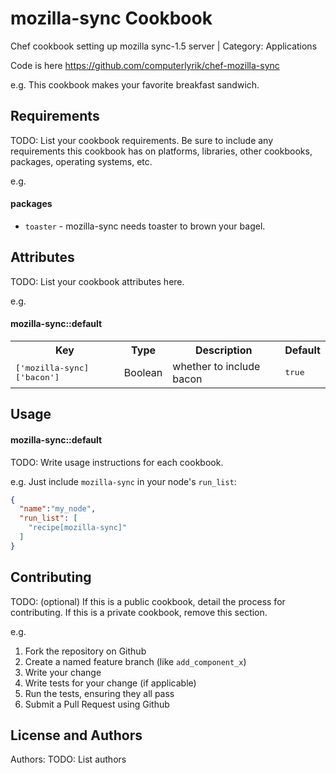 mozilla-sync Cookbook
=================


Chef cookbook setting up mozilla sync-1.5 server | Category: Applications

Code is here https://github.com/computerlyrik/chef-mozilla-sync

e.g.
This cookbook makes your favorite breakfast sandwich.

Requirements
------------
TODO: List your cookbook requirements. Be sure to include any requirements this cookbook has on platforms, libraries, other cookbooks, packages, operating systems, etc.

e.g.
#### packages
- `toaster` - mozilla-sync needs toaster to brown your bagel.

Attributes
----------
TODO: List your cookbook attributes here.

e.g.
#### mozilla-sync::default
<table>
  <tr>
    <th>Key</th>
    <th>Type</th>
    <th>Description</th>
    <th>Default</th>
  </tr>
  <tr>
    <td><tt>['mozilla-sync]['bacon']</tt></td>
    <td>Boolean</td>
    <td>whether to include bacon</td>
    <td><tt>true</tt></td>
  </tr>
</table>

Usage
-----
#### mozilla-sync::default
TODO: Write usage instructions for each cookbook.

e.g.
Just include `mozilla-sync` in your node's `run_list`:

```json
{
  "name":"my_node",
  "run_list": [
    "recipe[mozilla-sync]"
  ]
}
```

Contributing
------------
TODO: (optional) If this is a public cookbook, detail the process for contributing. If this is a private cookbook, remove this section.

e.g.
1. Fork the repository on Github
2. Create a named feature branch (like `add_component_x`)
3. Write your change
4. Write tests for your change (if applicable)
5. Run the tests, ensuring they all pass
6. Submit a Pull Request using Github

License and Authors
-------------------
Authors: TODO: List authors
